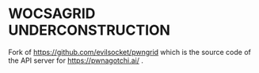 # WOCSAGRID UNDERCONSTRUCTION

Fork of https://github.com/evilsocket/pwngrid which is the source code of the API server for https://pwnagotchi.ai/ .

